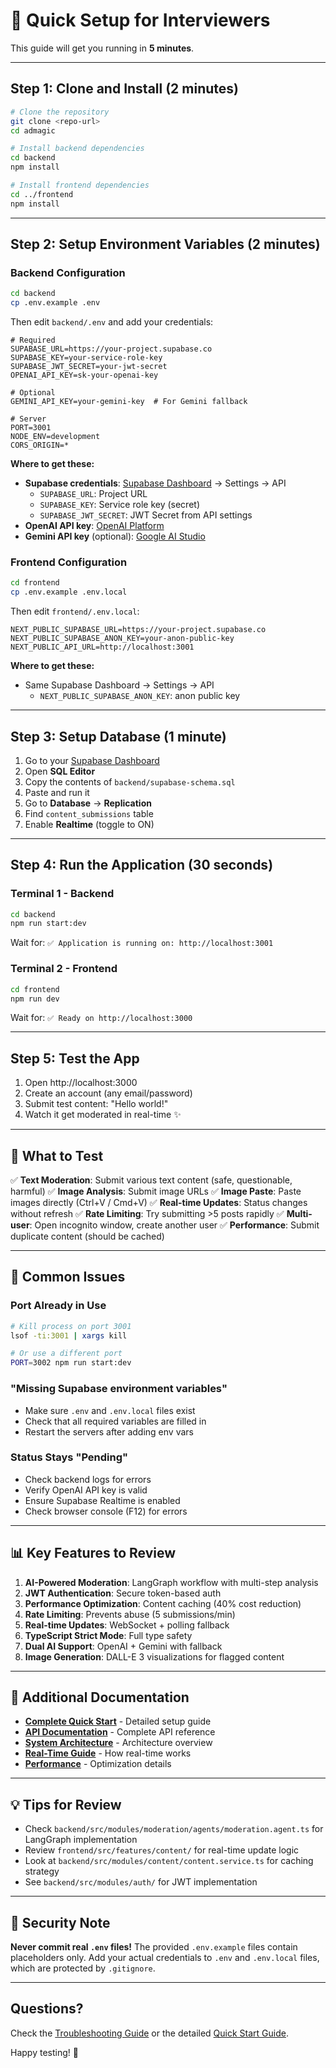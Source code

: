 # 🚀 Quick Setup for Interviewers

This guide will get you running in **5 minutes**.

---

## Step 1: Clone and Install (2 minutes)

```bash
# Clone the repository
git clone <repo-url>
cd admagic

# Install backend dependencies
cd backend
npm install

# Install frontend dependencies
cd ../frontend
npm install
```

---

## Step 2: Setup Environment Variables (2 minutes)

### Backend Configuration

```bash
cd backend
cp .env.example .env
```

Then edit `backend/.env` and add your credentials:

```env
# Required
SUPABASE_URL=https://your-project.supabase.co
SUPABASE_KEY=your-service-role-key
SUPABASE_JWT_SECRET=your-jwt-secret
OPENAI_API_KEY=sk-your-openai-key

# Optional
GEMINI_API_KEY=your-gemini-key  # For Gemini fallback

# Server
PORT=3001
NODE_ENV=development
CORS_ORIGIN=*
```

**Where to get these:**
- **Supabase credentials**: [Supabase Dashboard](https://supabase.com) → Settings → API
  - `SUPABASE_URL`: Project URL
  - `SUPABASE_KEY`: Service role key (secret)
  - `SUPABASE_JWT_SECRET`: JWT Secret from API settings
- **OpenAI API key**: [OpenAI Platform](https://platform.openai.com/api-keys)
- **Gemini API key** (optional): [Google AI Studio](https://makersuite.google.com/app/apikey)

### Frontend Configuration

```bash
cd frontend
cp .env.example .env.local
```

Then edit `frontend/.env.local`:

```env
NEXT_PUBLIC_SUPABASE_URL=https://your-project.supabase.co
NEXT_PUBLIC_SUPABASE_ANON_KEY=your-anon-public-key
NEXT_PUBLIC_API_URL=http://localhost:3001
```

**Where to get these:**
- Same Supabase Dashboard → Settings → API
  - `NEXT_PUBLIC_SUPABASE_ANON_KEY`: anon public key

---

## Step 3: Setup Database (1 minute)

1. Go to your [Supabase Dashboard](https://supabase.com)
2. Open **SQL Editor**
3. Copy the contents of `backend/supabase-schema.sql`
4. Paste and run it
5. Go to **Database** → **Replication**
6. Find `content_submissions` table
7. Enable **Realtime** (toggle to ON)

---

## Step 4: Run the Application (30 seconds)

### Terminal 1 - Backend
```bash
cd backend
npm run start:dev
```

Wait for: `✅ Application is running on: http://localhost:3001`

### Terminal 2 - Frontend
```bash
cd frontend
npm run dev
```

Wait for: `✅ Ready on http://localhost:3000`

---

## Step 5: Test the App

1. Open http://localhost:3000
2. Create an account (any email/password)
3. Submit test content: "Hello world!"
4. Watch it get moderated in real-time ✨

---

## 🎯 What to Test

✅ **Text Moderation**: Submit various text content (safe, questionable, harmful)
✅ **Image Analysis**: Submit image URLs
✅ **Image Paste**: Paste images directly (Ctrl+V / Cmd+V)
✅ **Real-time Updates**: Status changes without refresh
✅ **Rate Limiting**: Try submitting >5 posts rapidly
✅ **Multi-user**: Open incognito window, create another user
✅ **Performance**: Submit duplicate content (should be cached)

---

## 🐛 Common Issues

### Port Already in Use

```bash
# Kill process on port 3001
lsof -ti:3001 | xargs kill

# Or use a different port
PORT=3002 npm run start:dev
```

### "Missing Supabase environment variables"

- Make sure `.env` and `.env.local` files exist
- Check that all required variables are filled in
- Restart the servers after adding env vars

### Status Stays "Pending"

- Check backend logs for errors
- Verify OpenAI API key is valid
- Ensure Supabase Realtime is enabled
- Check browser console (F12) for errors

---

## 📊 Key Features to Review

1. **AI-Powered Moderation**: LangGraph workflow with multi-step analysis
2. **JWT Authentication**: Secure token-based auth
3. **Performance Optimization**: Content caching (40% cost reduction)
4. **Rate Limiting**: Prevents abuse (5 submissions/min)
5. **Real-time Updates**: WebSocket + polling fallback
6. **TypeScript Strict Mode**: Full type safety
7. **Dual AI Support**: OpenAI + Gemini with fallback
8. **Image Generation**: DALL-E 3 visualizations for flagged content

---

## 📖 Additional Documentation

- **[Complete Quick Start](docs/QUICK_START.md)** - Detailed setup guide
- **[API Documentation](docs/README.md)** - Complete API reference
- **[System Architecture](docs/SYSTEM_ARCHITECTURE_DIAGRAM.md)** - Architecture overview
- **[Real-Time Guide](docs/REALTIME_UPDATES_GUIDE.md)** - How real-time works
- **[Performance](docs/performance-optimization.md)** - Optimization details

---

## 💡 Tips for Review

- Check `backend/src/modules/moderation/agents/moderation.agent.ts` for LangGraph implementation
- Review `frontend/src/features/content/` for real-time update logic
- Look at `backend/src/modules/content/content.service.ts` for caching strategy
- See `backend/src/modules/auth/` for JWT implementation

---

## 🚨 Security Note

**Never commit real `.env` files!** The provided `.env.example` files contain placeholders only. Add your actual credentials to `.env` and `.env.local` files, which are protected by `.gitignore`.

---

## Questions?

Check the [Troubleshooting Guide](docs/TROUBLESHOOTING.md) or the detailed [Quick Start Guide](docs/QUICK_START.md).

Happy testing! 🎉

